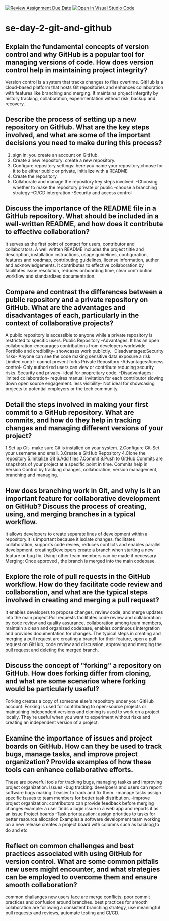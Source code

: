 [![Review Assignment Due Date](https://classroom.github.com/assets/deadline-readme-button-22041afd0340ce965d47ae6ef1cefeee28c7c493a6346c4f15d667ab976d596c.svg)](https://classroom.github.com/a/8wgCKhpZ)
[![Open in Visual Studio Code](https://classroom.github.com/assets/open-in-vscode-2e0aaae1b6195c2367325f4f02e2d04e9abb55f0b24a779b69b11b9e10269abc.svg)](https://classroom.github.com/online_ide?assignment_repo_id=18417825&assignment_repo_type=AssignmentRepo)
# se-day-2-git-and-github
## Explain the fundamental concepts of version control and why GitHub is a popular tool for managing versions of code. How does version control help in maintaining project integrity?
Version control is a system that tracks changes to files overtime. GitHub is a cloud-based platform that hosts Git repositories and enhances collaboration with features like branching and merging. It maintains project intergrity by history tracking, collaboration, experimentation without risk, backup and recovery.
## Describe the process of setting up a new repository on GitHub. What are the key steps involved, and what are some of the important decisions you need to make during this process?
1. sign in: you create an account on GitHub.
2. Create a new repository: create a new repository.
3. Configure repository settings: here you name your repository,choose for it to be either public or private, initialize with a README
4. Create the repository
5. Collaborate and manage the repository
   key steps involved:
   -Choosing whether to make the repository private or public
   -choose a branching strategy
   -CI/CD intergration
   -Security and access control
## Discuss the importance of the README file in a GitHub repository. What should be included in a well-written README, and how does it contribute to effective collaboration?
It serves as the first point of contact for users, contributor and collaborators. A well written README includes the project tiltle and description, installation instructions, usage guidelines, configuration, features and roadmap, contributing guidelines, license information, auther and acknowledgements. It contributes to effective collaboration by facilitates issue resolution, reduces onboarding time, clear contribution workflow and standardized documentation.
## Compare and contrast the differences between a public repository and a private repository on GitHub. What are the advantages and disadvantages of each, particularly in the context of collaborative projects?
A public repository is accessible to anyone while a private repository is restricted to specific users.
Public Repository
-Advantages: It has an open collaboration-encourages contributions from developers worldwide.
             Portfolio and credibility- showcases work publictly.
-Disadvantages:Security risks- Anyone can see the code making sensitive data exposure a risk.
               Limited contrl- cannot prevent forks
Private Repository
-Advantages:Access control- Only authorized users can view or contribute reducing security risks.
            Security and privacy- ideal for propreitary code.
-Disadvantages: limited collaboration- requires manual invitation for each contributor slowing down  open source engagement.
               less visibility- Not ideal for showcasing projects to potential employers or the tech community.
## Detail the steps involved in making your first commit to a GitHub repository. What are commits, and how do they help in tracking changes and managing different versions of your project?
1.Set up Git- make sure Git is installed on your system.
2.Configure Git-Set your username and email.
3.Create a GitHub Repository
4.Clone the repository
5.Initialize Git
6.Add files
7.Commit
8.Push to GitHub
Commits are snapshots of your project at a specific point in time.
Commits help in Version Control by tracking changes, collaboration, version management, branching and managing.
## How does branching work in Git, and why is it an important feature for collaborative development on GitHub? Discuss the process of creating, using, and merging branches in a typical workflow.
It allows developers to create separate lines of development within a repository.It is important because it isolate changes, facilitates collaboration, supports code review, reduces conflicts and enables parallel development.
creating:Developers create a branch when starting a new feature or bug fix.
Using: other team members can be made if necessary
Merging: Once approved , the branch is merged into the main codebase.
## Explore the role of pull requests in the GitHub workflow. How do they facilitate code review and collaboration, and what are the typical steps involved in creating and merging a pull request?
It enables developers to propose changes, review code, and merge updates into the main project.Pull requests facilitates code review and collaboration by code review and quality assurance, collaboration among team members, maintain a clean and organized codebase, enables continuous intergration and provides documentation for changes. The typical steps in creating and merging a pull request are creating a branch for their feature, open a pull request on GitHub, code review and discussion, approving and merging the pull request and deleting the merged branch.
## Discuss the concept of "forking" a repository on GitHub. How does forking differ from cloning, and what are some scenarios where forking would be particularly useful?
Forking creates a copy of someone else's repository under your GitHub account. Forking is used for contributing to open-source projects or maintaining independent versions  and cloning is used to work on a project locally. They're useful when you want to experiment without risks and creating an independent version of a project.
## Examine the importance of issues and project boards on GitHub. How can they be used to track bugs, manage tasks, and improve project organization? Provide examples of how these tools can enhance collaborative efforts.
These are powerful tools for tracking bugs, managing taskks and improving project organization.
Issues
-bug tracking: develpoers and users can report software bugs making it easier to track and fix them.
-manage tasks:assign specific issues to team members for better task distribution.
-improve project organization: contributors can provide feedback before merging changes
example: a user finds a login issue in a web app and reports it as an issue
Project boards
-Task prioritazation: assign priorities to tasks for better resource allocation
Examples:a software development team working on a new release creates a project board with columns such as backlog,to do and etc
## Reflect on common challenges and best practices associated with using GitHub for version control. What are some common pitfalls new users might encounter, and what strategies can be employed to overcome them and ensure smooth collaboration?
common challanges new users face are merge conflicts, poor commit practices and confusion around branches.
best practices for smooth colaboration are following a consistent branching strategy, use meaningful pull requests and reviews, automate testing and CI/CD.
